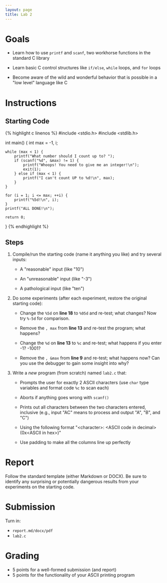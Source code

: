 ```yaml
---
layout: page
title: Lab 2
---
```


# Goals

* Learn how to use `printf` and `scanf`, two workhorse functions in the standard C library

* Learn basic C control structures like `if/else`, `while` loops, and `for` loops

* Become aware of the wild and wonderful behavior that is possible in a "low level" language like C

# Instructions

## Starting Code
{% highlight c linenos %}
#include <stdio.h>
#include <stdlib.h>

int main() {
    int max = -1, i;

    while (max < 1) {
        printf("What number should I count up to? ");
        if (scanf("%d", &max) != 1) {
            printf("Whoops! You need to give me an integer!\n");
            exit(1);
        } else if (max < 1) {
            printf("I can't count UP to %d!\n", max);
        }
    }

    for (i = 1; i <= max; ++i) {
        printf("%5d!\n", i);
    }
    printf("ALL DONE!\n");

    return 0;
}
{% endhighlight %}

## Steps

1. Compile/run the starting code (name it anything you like) and try several inputs:

    * A "reasonable" input (like "10")

    * An "unreasonable" input (like "-3")

    * A pathological input (like "ten")

2. Do some experiments (after each experiment, restore the original starting code):

    * Change the `%5d` on **line 18** to `%05d` and re-test; what changes?  Now try `%-5d` for comparison.

    * Remove the `, max` from **line 13** and re-test the program; what happens?
    
    * Change the `%d` on **line 13** to `%c` and re-test; what happens if you enter -1?  -1001?
    
    * Remove the `, &max` from **line 9** and re-test; what happens now?  Can you use the debugger to gain some insight into why?

3. Write a *new* program (from scratch) named `lab2.c` that:

    * Prompts the user for exactly 2 ASCII characters (use `char` type variables and format code `%c` to scan each)

    * Aborts if anything goes wrong with `scanf()`

    * Prints out all characters between the two characters entered, inclusive (e.g., input "AC" means to process and output "A", "B", and "C")

    * Using the following format "&lt;character&gt;: &lt;ASCII code in decimal&gt; (0x&lt;ASCII in hex&gt;)"

    * Use padding to make all the columns line up perfectly


# Report

Follow the standard template (either Markdown or DOCX).  Be sure to identify any surprising or potentially dangerous results from your experiments on the starting code. 

# Submission

Turn in:
- `report.md/docx/pdf`
- `lab2.c`

# Grading

* 5 points for a well-formed submission (and report)
* 5 points for the functionality of your ASCII printing program
